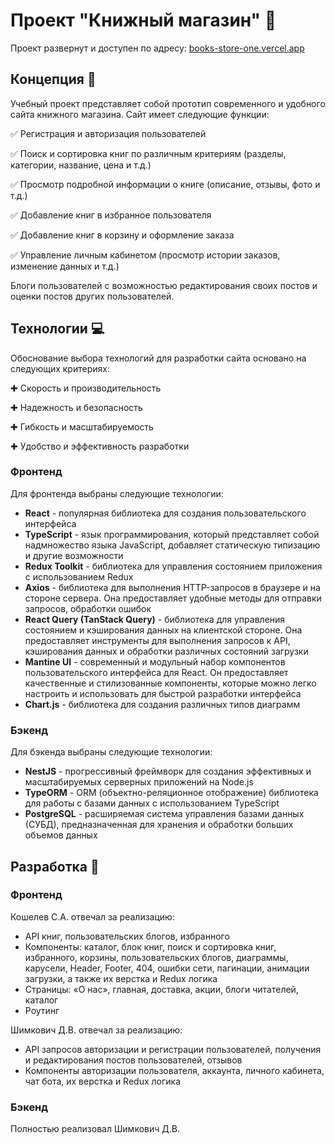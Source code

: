 # Проект "Книжный магазин" 📖

Проект развернут и доступен по адресу: [books-store-one.vercel.app](https://books-store-one.vercel.app/)

## Концепция 🎯

Учебный проект представляет собой прототип современного и удобного сайта книжного магазина. Сайт имеет следующие функции:

✅   Регистрация и авторизация пользователей

✅   Поиск и сортировка книг по различным критериям (разделы, категории, название, цена и т.д.)

✅   Просмотр подробной информации о книге (описание, отзывы, фото и т.д.)

✅   Добавление книг в избранное пользователя

✅   Добавление книг в корзину и оформление заказа

✅   Управление личным кабинетом (просмотр истории заказов, изменение данных и т.д.)

Блоги пользователей с возможностью редактирования своих постов и оценки постов других пользователей.

## Технологии 💻

Обоснование выбора технологий для разработки сайта основано на следующих критериях:

✚ Скорость и производительность

✚ Надежность и безопасность

✚ Гибкость и масштабируемость

✚ Удобство и эффективность разработки

### Фронтенд

Для фронтенда выбраны следующие технологии:

- **React** - популярная библиотека для создания пользовательского интерфейса
- **TypeScript** - язык программирования, который представляет собой надмножество языка JavaScript, добавляет статическую типизацию и другие возможности
- **Redux Toolkit** - библиотека для управления состоянием приложения с использованием Redux
- **Axios** - библиотека для выполнения HTTP-запросов в браузере и на стороне сервера. Она предоставляет удобные методы для отправки запросов, обработки ошибок
- **React Query (TanStack Query)** - библиотека для управления состоянием и кэширования данных на клиентской стороне. Она предоставляет инструменты для выполнения запросов к API, кэширования данных и обработки различных состояний загрузки
- **Mantine UI** - современный и модульный набор компонентов пользовательского интерфейса для React. Он предоставляет качественные и стилизованные компоненты, которые можно легко настроить и использовать для быстрой разработки интерфейса
- **Chart.js** - библиотека для создания различных типов диаграмм

### Бэкенд

Для бэкенда выбраны следующие технологии:

- **NestJS** - прогрессивный фреймворк для создания эффективных и масштабируемых серверных приложений на Node.js
- **TypeORM** - ORM (объектно-реляционное отображение) библиотека для работы с базами данных с использованием TypeScript
- **PostgreSQL** - расширяемая система управления базами данных (СУБД), предназначенная для хранения и обработки больших объемов данных

## Разработка 🚀

### Фронтенд

Кошелев С.А. отвечал за реализацию:

- API книг, пользовательских блогов, избранного
- Компоненты:  каталог, блок книг, поиск и сортировка книг, избранного, корзины, пользовательских блогов, диаграммы, карусели, Header, Footer, 404, ошибки сети, пагинации, анимации загрузки, а также их верстка и Redux логика
- Страницы:  «О нас», главная, доставка, акции, блоги читателей, каталог
- Роутинг

Шимкович Д.В. отвечал за реализацию:

- API запросов авторизации и регистрации пользователей, получения и редактирования постов пользователей, отзывов
- Компоненты авторизации пользователя, аккаунта, личного кабинета, чат бота, их верстка и Redux логика

### Бэкенд

Полностью реализовал Шимкович Д.В.
